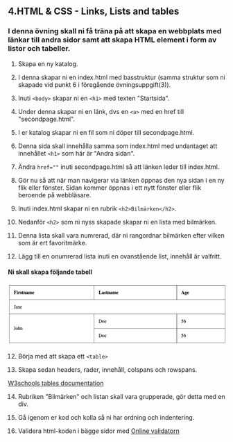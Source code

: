## 4.HTML & CSS - Links, Lists and tables

### I denna övning skall ni få träna på att skapa en webbplats med länkar till andra sidor samt att skapa HTML element i form av listor och tabeller.

1. Skapa en ny katalog.

1. I denna skapar ni en index.html med basstruktur (samma struktur som ni skapade vid punkt 6 i föregående övningsuppgift(3)).

1. Inuti ```<body>``` skapar ni en ```<h1>``` med texten "Startsida".

1. Under denna skapar ni en länk, dvs en ```<a>``` med en href till "secondpage.html".

1. I er katalog skapar ni en fil som ni döper till secondpage.html.

1. Denna sida skall innehålla samma som index.html med undantaget att innehållet ```<h1>``` som här är "Andra sidan".

1. Ändra ```href=""``` inuti secondpage.html så att länken leder till index.html.

1. Gör nu så att när man navigerar via länken öppnas den nya sidan i en ny flik eller fönster. Sidan kommer öppnas i ett nytt fönster eller flik beroende på webbläsare.

1. Inuti index.html skapar ni en rubrik ```<h2>Bilmärken</h2>```.

1. Nedanför ```<h2>``` som ni nyss skapade skapar ni en lista med bilmärken.

1. Denna lista skall vara numrerad, där ni rangordnar bilmärken efter vilken som är ert favoritmärke.

1. Lägg till en onumrerad lista inuti en ovanstående list, innehåll är valfritt.

#### Ni skall skapa följande tabell

![Table Reference](media/table.png "Table reference")

12. Börja med att skapa ett ```<table>```

13. Skapa sedan headers, rader, innehåll, colspans och rowspans.

[W3schools tables documentation](https://www.w3schools.com/html/default.asp)

14. Rubriken "Bilmärken" och listan skall vara grupperade, gör detta med en div.

15. Gå igenom er kod och kolla så ni har ordning och indentering.

16. Validera html-koden i bägge sidor med [Online validatorn](https://validator.w3.org/)





